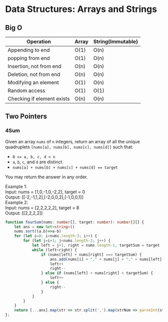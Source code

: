 # Data Structures: Arrays and Strings 

## Big O

| Operation      | Array      | String(Immutable)
| ------------- | ------------- | -------------------- |
| Appending to end | O(1) | O(n) |
| popping from end | O(1) | O(n) |
| Insertion, not from end | O(n) | O(n) |
| Deletion, not from end | O(n) | O(n) |
| Modifying an element | O(1) | O(n) |
| Random access | O(1) | O(1) | 
| Checking if element exists | O(n) | O(n) |

## Two Pointers 
### 4Sum 
Given an array `nums` of `n` integers, return an array of all the unique quadruplets `[nums[a], nums[b], nums[c], nums[d]]` such that:
* `0 <= a, b, c, d < n`
* `a`, `b`, `c`, and `d` are distinct.
* `nums[a] + nums[b] + nums[c] + nums[d] == target`

You may return the answer in any order.

Example 1:   
Input: nums = [1,0,-1,0,-2,2], target = 0   
Output: [[-2,-1,1,2],[-2,0,0,2],[-1,0,0,1]]   
Example 2:   
Input: nums = [2,2,2,2,2], target = 8   
Output: [[2,2,2,2]]   

```ts
function fourSum(nums: number[], target: number): number[][] {
    let ans = new Set<string>()
    nums.sort((a,b)=>a-b)
    for (let i=0; i<nums.length-3; i++) {
        for (let j=i+1; j<nums.length-2; j++) {
            let left = j+1, right = nums.length-1, targetSum = target - nums[i] - nums[j]
            while (left<right) {
                if (nums[left] + nums[right] === targetSum) {
                    ans.add(nums[i] + "," + nums[j] + "," + nums[left] + "," + nums[right])
                    left++
                    right--
                } else if (nums[left] + nums[right] < targetSum) {
                    left++
                } else {
                    right--
                }
            }
        }
    }
    return [...ans].map(str => str.split(',').map(strNum => parseInt(strNum)))
};
```
